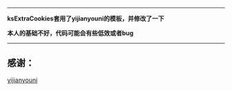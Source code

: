 ------

**ksExtraCookies套用了yijianyouni的模板，并修改了一下**

**本人的基础不好，代码可能会有些低效或者bug**

------

## 感谢：

[yijianyouni](https://github.com/yijianyouni)

